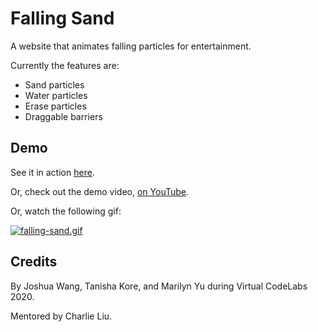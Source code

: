 # Falling Sand
A website that animates falling particles for entertainment.

Currently the features are:
- Sand particles
- Water particles
- Erase particles
- Draggable barriers


## Demo

See it in action [here](https://falling-sand.netlify.app).

Or, check out the demo video, [on YouTube](https://youtu.be/hutZ4MWvH7E).

Or, watch the following gif:

[![falling-sand.gif](https://s6.gifyu.com/images/falling-sand.gif)](https://gifyu.com/image/W5LD)



## Credits

By Joshua Wang, Tanisha Kore, and Marilyn Yu during Virtual CodeLabs 2020.

Mentored by Charlie Liu.
